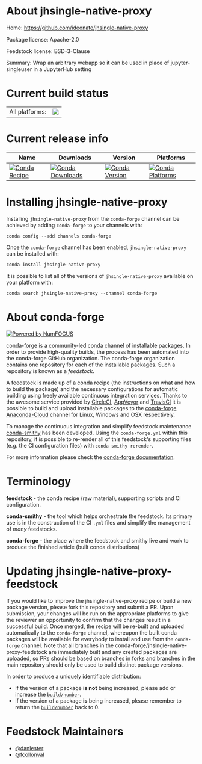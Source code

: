 About jhsingle-native-proxy
===========================

Home: https://github.com/ideonate/jhsingle-native-proxy

Package license: Apache-2.0

Feedstock license: BSD-3-Clause

Summary: Wrap an arbitrary webapp so it can be used in place of jupyter-singleuser in a JupyterHub setting



Current build status
====================


<table><tr><td>All platforms:</td>
    <td>
      <a href="https://dev.azure.com/conda-forge/feedstock-builds/_build/latest?definitionId=10181&branchName=master">
        <img src="https://dev.azure.com/conda-forge/feedstock-builds/_apis/build/status/jhsingle-native-proxy-feedstock?branchName=master">
      </a>
    </td>
  </tr>
</table>

Current release info
====================

| Name | Downloads | Version | Platforms |
| --- | --- | --- | --- |
| [![Conda Recipe](https://img.shields.io/badge/recipe-jhsingle--native--proxy-green.svg)](https://anaconda.org/conda-forge/jhsingle-native-proxy) | [![Conda Downloads](https://img.shields.io/conda/dn/conda-forge/jhsingle-native-proxy.svg)](https://anaconda.org/conda-forge/jhsingle-native-proxy) | [![Conda Version](https://img.shields.io/conda/vn/conda-forge/jhsingle-native-proxy.svg)](https://anaconda.org/conda-forge/jhsingle-native-proxy) | [![Conda Platforms](https://img.shields.io/conda/pn/conda-forge/jhsingle-native-proxy.svg)](https://anaconda.org/conda-forge/jhsingle-native-proxy) |

Installing jhsingle-native-proxy
================================

Installing `jhsingle-native-proxy` from the `conda-forge` channel can be achieved by adding `conda-forge` to your channels with:

```
conda config --add channels conda-forge
```

Once the `conda-forge` channel has been enabled, `jhsingle-native-proxy` can be installed with:

```
conda install jhsingle-native-proxy
```

It is possible to list all of the versions of `jhsingle-native-proxy` available on your platform with:

```
conda search jhsingle-native-proxy --channel conda-forge
```


About conda-forge
=================

[![Powered by NumFOCUS](https://img.shields.io/badge/powered%20by-NumFOCUS-orange.svg?style=flat&colorA=E1523D&colorB=007D8A)](http://numfocus.org)

conda-forge is a community-led conda channel of installable packages.
In order to provide high-quality builds, the process has been automated into the
conda-forge GitHub organization. The conda-forge organization contains one repository
for each of the installable packages. Such a repository is known as a *feedstock*.

A feedstock is made up of a conda recipe (the instructions on what and how to build
the package) and the necessary configurations for automatic building using freely
available continuous integration services. Thanks to the awesome service provided by
[CircleCI](https://circleci.com/), [AppVeyor](https://www.appveyor.com/)
and [TravisCI](https://travis-ci.com/) it is possible to build and upload installable
packages to the [conda-forge](https://anaconda.org/conda-forge)
[Anaconda-Cloud](https://anaconda.org/) channel for Linux, Windows and OSX respectively.

To manage the continuous integration and simplify feedstock maintenance
[conda-smithy](https://github.com/conda-forge/conda-smithy) has been developed.
Using the ``conda-forge.yml`` within this repository, it is possible to re-render all of
this feedstock's supporting files (e.g. the CI configuration files) with ``conda smithy rerender``.

For more information please check the [conda-forge documentation](https://conda-forge.org/docs/).

Terminology
===========

**feedstock** - the conda recipe (raw material), supporting scripts and CI configuration.

**conda-smithy** - the tool which helps orchestrate the feedstock.
                   Its primary use is in the construction of the CI ``.yml`` files
                   and simplify the management of *many* feedstocks.

**conda-forge** - the place where the feedstock and smithy live and work to
                  produce the finished article (built conda distributions)


Updating jhsingle-native-proxy-feedstock
========================================

If you would like to improve the jhsingle-native-proxy recipe or build a new
package version, please fork this repository and submit a PR. Upon submission,
your changes will be run on the appropriate platforms to give the reviewer an
opportunity to confirm that the changes result in a successful build. Once
merged, the recipe will be re-built and uploaded automatically to the
`conda-forge` channel, whereupon the built conda packages will be available for
everybody to install and use from the `conda-forge` channel.
Note that all branches in the conda-forge/jhsingle-native-proxy-feedstock are
immediately built and any created packages are uploaded, so PRs should be based
on branches in forks and branches in the main repository should only be used to
build distinct package versions.

In order to produce a uniquely identifiable distribution:
 * If the version of a package **is not** being increased, please add or increase
   the [``build/number``](https://conda.io/docs/user-guide/tasks/build-packages/define-metadata.html#build-number-and-string).
 * If the version of a package **is** being increased, please remember to return
   the [``build/number``](https://conda.io/docs/user-guide/tasks/build-packages/define-metadata.html#build-number-and-string)
   back to 0.

Feedstock Maintainers
=====================

* [@danlester](https://github.com/danlester/)
* [@fcollonval](https://github.com/fcollonval/)

